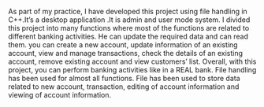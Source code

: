 As part of my practice, I have developed this project using file handling in C++.It’s a desktop application .It is admin and user mode system. I divided this project into many functions where most of the functions are related to different banking activities. He can update the required data and can read them. you can create a new account, update information of an existing account, view and manage transactions, check the details of an existing account, remove existing account and view customers’ list. Overall, with this project, you can perform banking activities like in a REAL bank. File handling has been used for almost all functions. File has been used to store data related to new account, transaction, editing of account information and viewing of account information.

